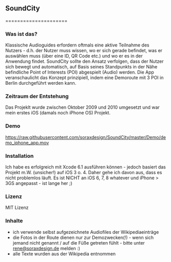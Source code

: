 ## SoundCity
=====================

### Was ist das?
Klassische Audioguides erfordern oftmals eine aktive Teilnahme des Nutzers - d.h. der Nutzer muss wissen, wo er sich gerade befindet, was er auswählen muss (über eine ID, QR Code etc.) und wo er es in der Anwendung findet.
SoundCity sollte den Ansatz verfolgen, dass der Nutzer sich bewegt und automatisch, auf Basis seines Standpunkts in der Nähe befindliche Point of Interests (POI) abgespielt (Audio) werden.
Die App veranschaulicht das Konzept prinzipiell, indem eine Demoroute mit 3 POI in Berlin durchgeführt werden kann.

### Zeitraum der Entstehung
Das Projeklt wurde zwischen Oktober 2009 und 2010 umgesetzt und war mein erstes iOS (damals noch iPhone OS) Projekt.

### Demo

https://raw.githubusercontent.com/soraxdesign/SoundCity/master/Demo/demo_iphone_app.mov

### Installation

Ich habe es erfolgreich mit Xcode 6.1 ausführen können - jedoch basiert das Projekt m.W. (unsicher!) auf iOS 3 o. 4.
Daher gehe ich davon aus, dass es nicht problemlos läuft.
Es ist NICHT an iOS 6, 7, 8 whatever und iPhone > 3GS angepasst - ist lange her ;)

### Lizenz
MIT Lizenz

### Inhalte
- ich verwende selbst aufgezeichnete Audiofiles der Wikipediaeinträge
- die Fotos in der Route dienen nur zur Demozwecken(!) - wenn sich jemand nicht genannt / auf die Füße getreten fühlt - bitte unter rene@soraxdesign.de melden :)
- alle Texte wurden aus der Wikipedia entnommen
